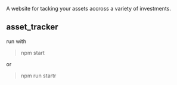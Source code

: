 A website for tacking your assets accross a variety of investments.
## asset_tracker
run with
> npm start

or

> npm run startr

